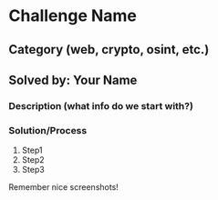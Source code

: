 # Challenge Name
## Category (web, crypto, osint, etc.)
## Solved by: Your Name
### Description (what info do we start with?)

### Solution/Process
1. Step1
2. Step2
3. Step3

Remember nice screenshots!

